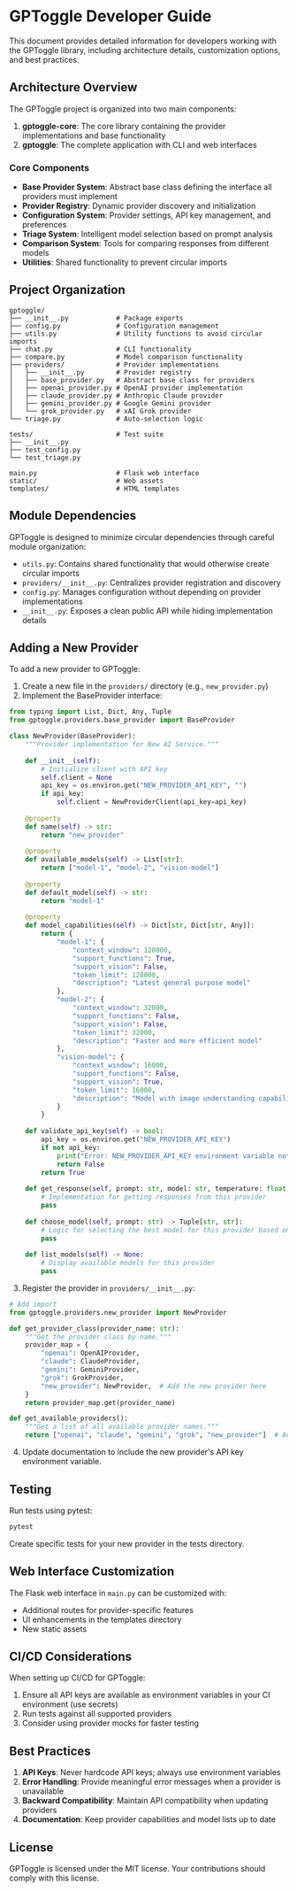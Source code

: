 # GPToggle Developer Guide

This document provides detailed information for developers working with the GPToggle library, including architecture details, customization options, and best practices.

## Architecture Overview

The GPToggle project is organized into two main components:

1. **gptoggle-core**: The core library containing the provider implementations and base functionality
2. **gptoggle**: The complete application with CLI and web interfaces

### Core Components

- **Base Provider System**: Abstract base class defining the interface all providers must implement
- **Provider Registry**: Dynamic provider discovery and initialization
- **Configuration System**: Provider settings, API key management, and preferences
- **Triage System**: Intelligent model selection based on prompt analysis
- **Comparison System**: Tools for comparing responses from different models
- **Utilities**: Shared functionality to prevent circular imports

## Project Organization

```
gptoggle/
├── __init__.py            # Package exports
├── config.py              # Configuration management
├── utils.py               # Utility functions to avoid circular imports
├── chat.py                # CLI functionality
├── compare.py             # Model comparison functionality
├── providers/             # Provider implementations
│   ├── __init__.py        # Provider registry
│   ├── base_provider.py   # Abstract base class for providers
│   ├── openai_provider.py # OpenAI provider implementation
│   ├── claude_provider.py # Anthropic Claude provider
│   ├── gemini_provider.py # Google Gemini provider
│   └── grok_provider.py   # xAI Grok provider
└── triage.py              # Auto-selection logic

tests/                     # Test suite
├── __init__.py
├── test_config.py
└── test_triage.py

main.py                    # Flask web interface
static/                    # Web assets
templates/                 # HTML templates
```

## Module Dependencies

GPToggle is designed to minimize circular dependencies through careful module organization:

- `utils.py`: Contains shared functionality that would otherwise create circular imports
- `providers/__init__.py`: Centralizes provider registration and discovery
- `config.py`: Manages configuration without depending on provider implementations
- `__init__.py`: Exposes a clean public API while hiding implementation details

## Adding a New Provider

To add a new provider to GPToggle:

1. Create a new file in the `providers/` directory (e.g., `new_provider.py`)
2. Implement the BaseProvider interface:

```python
from typing import List, Dict, Any, Tuple
from gptoggle.providers.base_provider import BaseProvider

class NewProvider(BaseProvider):
    """Provider implementation for New AI Service."""
    
    def __init__(self):
        # Initialize client with API key
        self.client = None
        api_key = os.environ.get("NEW_PROVIDER_API_KEY", "")
        if api_key:
            self.client = NewProviderClient(api_key=api_key)
    
    @property
    def name(self) -> str:
        return "new_provider"
    
    @property
    def available_models(self) -> List[str]:
        return ["model-1", "model-2", "vision-model"]
    
    @property
    def default_model(self) -> str:
        return "model-1"
    
    @property
    def model_capabilities(self) -> Dict[str, Dict[str, Any]]:
        return {
            "model-1": {
                "context_window": 128000,
                "support_functions": True,
                "support_vision": False,
                "token_limit": 128000,
                "description": "Latest general purpose model"
            },
            "model-2": {
                "context_window": 32000,
                "support_functions": False,
                "support_vision": False,
                "token_limit": 32000,
                "description": "Faster and more efficient model"
            },
            "vision-model": {
                "context_window": 16000,
                "support_functions": False,
                "support_vision": True,
                "token_limit": 16000,
                "description": "Model with image understanding capabilities"
            }
        }
    
    def validate_api_key(self) -> bool:
        api_key = os.environ.get("NEW_PROVIDER_API_KEY")
        if not api_key:
            print("Error: NEW_PROVIDER_API_KEY environment variable not set.")
            return False
        return True
    
    def get_response(self, prompt: str, model: str, temperature: float = 0.7, max_tokens: int = 1000) -> str:
        # Implementation for getting responses from this provider
        pass
    
    def choose_model(self, prompt: str) -> Tuple[str, str]:
        # Logic for selecting the best model for this provider based on the prompt
        pass
    
    def list_models(self) -> None:
        # Display available models for this provider
        pass
```

3. Register the provider in `providers/__init__.py`:

```python
# Add import
from gptoggle.providers.new_provider import NewProvider

def get_provider_class(provider_name: str):
    """Get the provider class by name."""
    provider_map = {
        "openai": OpenAIProvider,
        "claude": ClaudeProvider,
        "gemini": GeminiProvider,
        "grok": GrokProvider,
        "new_provider": NewProvider,  # Add the new provider here
    }
    return provider_map.get(provider_name)

def get_available_providers():
    """Get a list of all available provider names."""
    return ["openai", "claude", "gemini", "grok", "new_provider"]  # Add the new provider here
```

4. Update documentation to include the new provider's API key environment variable.

## Testing

Run tests using pytest:

```bash
pytest
```

Create specific tests for your new provider in the tests directory.

## Web Interface Customization

The Flask web interface in `main.py` can be customized with:

- Additional routes for provider-specific features
- UI enhancements in the templates directory
- New static assets

## CI/CD Considerations

When setting up CI/CD for GPToggle:

1. Ensure all API keys are available as environment variables in your CI environment (use secrets)
2. Run tests against all supported providers
3. Consider using provider mocks for faster testing

## Best Practices

1. **API Keys**: Never hardcode API keys; always use environment variables
2. **Error Handling**: Provide meaningful error messages when a provider is unavailable
3. **Backward Compatibility**: Maintain API compatibility when updating providers
4. **Documentation**: Keep provider capabilities and model lists up to date

## License

GPToggle is licensed under the MIT license. Your contributions should comply with this license.